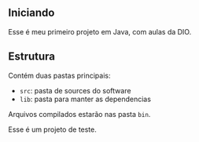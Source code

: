 ## Iniciando

Esse é meu primeiro projeto em Java, com aulas da DIO.

## Estrutura

Contém duas pastas principais:

- `src`: pasta de sources do software
- `lib`: pasta para manter as dependencias

Arquivos compilados estarão nas pasta `bin`.

Esse é um projeto de teste.